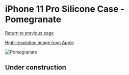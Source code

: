 # iPhone 11 Pro Silicone Case - Pomegranate

[Return to previous page](/iphone_11)

[High-resolution image from Apple](https://store.storeimages.cdn-apple.com/8756/as-images.apple.com/is/MXM82?wid=4500&hei=4500&fmt=png)

<div style="width: 500px"><img src="/everyphone/MXM82.png" alt="Pomegranate"></div>

## Under construction

